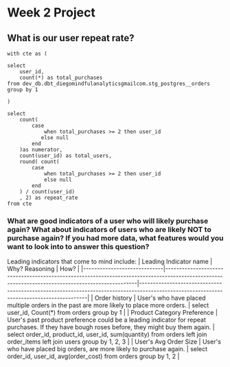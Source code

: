 # Week 2 Project

## What is our user repeat rate?

``` 
with cte as (

select 
    user_id,
    count(*) as total_purchases
from dev_db.dbt_diegomindfulanalyticsgmailcom.stg_postgres__orders
group by 1

)

select 
    count(
        case 
            when total_purchases >= 2 then user_id
           else null
        end
    )as numerator,
    count(user_id) as total_users,
    round( count(
        case 
            when total_purchases >= 2 then user_id
            else null
        end
    ) / count(user_id) 
    , 2) as repeat_rate
from cte

```

### What are good indicators of a user who will likely purchase again? What about indicators of users who are likely NOT to purchase again? If you had more data, what features would you want to look into to answer this question?

Leading indicators that come to mind include:
| Leading Indicator name      | Why? Reasoning                                                                                                                                   | How?                                                                                                                                    |
|-----------------------------|--------------------------------------------------------------------------------------------------------------------------------------------------|-----------------------------------------------------------------------------------------------------------------------------------------|
| Order history               | User's who have placed multiple orders in the  past are more likely to place more orders.                                                        | select      user_id, Count(*)  from orders  group by 1                                                                                  |
| Product Category Preference | User's past product preference could be a  leading indicator for repeat purchases. If  they have bough roses before, they might  buy them again. | select      order_id,     product_id,     user_id,     sum(quantity) from orders left join order_items left join users group by 1, 2, 3 |
| User's Avg Order Size       | User's who have placed big orders, are  more likely to purchase again.                                                                           | select      order_id,     user_id,     avg(order_cost) from orders group by 1, 2                                                        |
